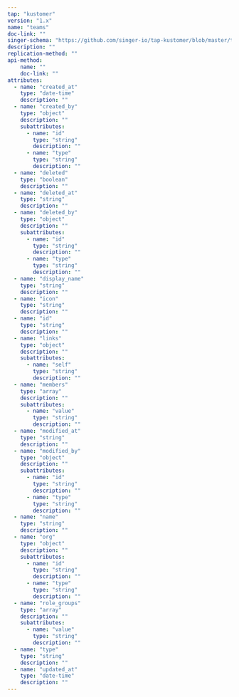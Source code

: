 ```yaml
---
tap: "kustomer"
version: "1.x"
name: "teams"
doc-link: ""
singer-schema: "https://github.com/singer-io/tap-kustomer/blob/master/tap_kustomer/schemas/teams.json"
description: ""
replication-method: ""
api-method:
    name: ""
    doc-link: ""
attributes:
  - name: "created_at"
    type: "date-time"
    description: ""
  - name: "created_by"
    type: "object"
    description: ""
    subattributes:
      - name: "id"
        type: "string"
        description: ""
      - name: "type"
        type: "string"
        description: ""
  - name: "deleted"
    type: "boolean"
    description: ""
  - name: "deleted_at"
    type: "string"
    description: ""
  - name: "deleted_by"
    type: "object"
    description: ""
    subattributes:
      - name: "id"
        type: "string"
        description: ""
      - name: "type"
        type: "string"
        description: ""
  - name: "display_name"
    type: "string"
    description: ""
  - name: "icon"
    type: "string"
    description: ""
  - name: "id"
    type: "string"
    description: ""
  - name: "links"
    type: "object"
    description: ""
    subattributes:
      - name: "self"
        type: "string"
        description: ""
  - name: "members"
    type: "array"
    description: ""
    subattributes:
      - name: "value"
        type: "string"
        description: ""
  - name: "modified_at"
    type: "string"
    description: ""
  - name: "modified_by"
    type: "object"
    description: ""
    subattributes:
      - name: "id"
        type: "string"
        description: ""
      - name: "type"
        type: "string"
        description: ""
  - name: "name"
    type: "string"
    description: ""
  - name: "org"
    type: "object"
    description: ""
    subattributes:
      - name: "id"
        type: "string"
        description: ""
      - name: "type"
        type: "string"
        description: ""
  - name: "role_groups"
    type: "array"
    description: ""
    subattributes:
      - name: "value"
        type: "string"
        description: ""
  - name: "type"
    type: "string"
    description: ""
  - name: "updated_at"
    type: "date-time"
    description: ""
---
```

